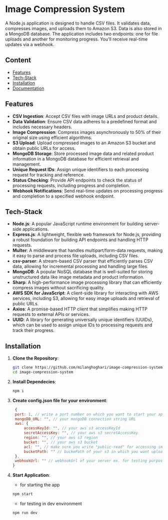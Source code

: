 # Image Compression System

A Node.js application is designed to handle CSV files. It validates data, compresses images, and uploads them to Amazon S3. Data is also stored in a MongoDB database. The application includes two endpoints: one for file uploads and another for monitoring progress. You'll receive real-time updates via a webhook.

## Content

- [Features](#Features)
- [Tech-Stack](#Tech-Stack)
- [Installation](#Installation)
- [Documentation](https://quixotic-jute-c4c.notion.site/image-compression-documentation-216e807140ae48449ccfce780dac9805?pvs=4)

## Features

- **CSV Ingestion**: Accept CSV files with image URLs and product details.
- **Data Validation**: Ensure CSV data adheres to a predefined format and includes necessary headers.
- **Image Compression**: Compress images asynchronously to 50% of their original size using efficient algorithms.
- **S3 Upload**: Upload compressed images to an Amazon S3 bucket and obtain public URLs for access.
- **MongoDB Storage**: Store processed image data and related product information in a MongoDB database for efficient retrieval and management.
- **Unique Request IDs**: Assign unique identifiers to each processing request for tracking and reference.
- **Status Checking**: Provide API endpoints to check the status of processing requests, including progress and completion.
- **Webhook Notifications**: Send real-time updates on processing progress and completion to a specified webhook endpoint.

## Tech-Stack

- **Node.js**: A popular JavaScript runtime environment for building server-side applications.
- **Express.js**: A lightweight, flexible web framework for Node.js, providing a robust foundation for building API endpoints and handling HTTP requests.
- **Multer**: A middleware that handles multipart/form-data requests, making it easy to parse and process file uploads, including CSV files.
- **csv-parser**: A stream-based CSV parser that efficiently parses CSV data, allowing for incremental processing and handling large files.
- **MongoDB**: A popular NoSQL database that is well-suited for storing unstructured data like image metadata and product information.
- **Sharp**: A high-performance image processing library that can efficiently compress images without sacrificing quality.
- **AWS SDK for JavaScript**: A client-side library for interacting with AWS services, including S3, allowing for easy image uploads and retrieval of public URLs.
- **Axios**: A promise-based HTTP client that simplifies making HTTP requests to external APIs or services.
- **UUID**: A library for generating universally unique identifiers (UUIDs), which can be used to assign unique IDs to processing requests and track their progress.

## Installation

1. **Clone the Repository**:
   ```sh
   git clone https://github.com/milanghoghari/image-compression-system.git
   cd image-compression-system
   ```
2. **Install Dependecies**:
   ```sh
   npm i
   ```
3. **Create config.json file for your environment**:

   ```js
    {
    port: 1, // write a port number on which you want to start your application ex. localhost:3000
    mongoDB_URL: "", // your mongoDB connection string URL
    aws: {
        accessKeyId: "", // your aws s3 accessKeyId
        secretAccessKey: "", // your aws s3 secretAccessKey
        region: "", // your aws s3 region
        bucket: "", // your aws s3 bucket
        acl: "", // make sure you write "public-read" for accessing image urls publicly
        bucketPath: "" // buckePath of your s3 in which you want upload compressed images
    },
    webhookUrl: "" // webhookUrl of your server ex. for testing purpose you can use site like https://webhook.site/
   }

   ```

4. **Start Application**:
   - for starting the app
   ```sh
   npm start
   ```
   - for testing in dev environment
   ```sh
   npm run dev
   ```
